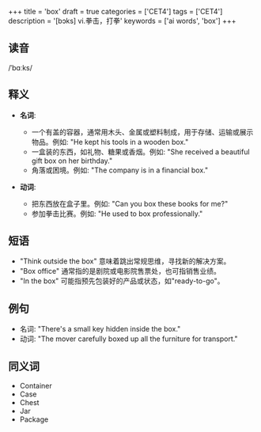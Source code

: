 +++
title = 'box'
draft = true
categories = ['CET4']
tags = ['CET4']
description = '[bɔks] vi.拳击，打拳'
keywords = ['ai words', 'box']
+++

## 读音
/ˈbɑːks/

## 释义
- **名词**:
   - 一个有盖的容器，通常用木头、金属或塑料制成，用于存储、运输或展示物品。例如: "He kept his tools in a wooden box."
   - 一盒装的东西，如礼物、糖果或香烟。例如: "She received a beautiful gift box on her birthday."
   - 角落或困境。例如: "The company is in a financial box."

- **动词**:
   - 把东西放在盒子里。例如: "Can you box these books for me?"
   - 参加拳击比赛。例如: "He used to box professionally."

## 短语
- "Think outside the box" 意味着跳出常规思维，寻找新的解决方案。
- "Box office" 通常指的是剧院或电影院售票处，也可指销售业绩。
- "In the box" 可能指预先包装好的产品或状态，如"ready-to-go"。

## 例句
- 名词: "There's a small key hidden inside the box."
- 动词: "The mover carefully boxed up all the furniture for transport."

## 同义词
- Container
- Case
- Chest
- Jar
- Package
